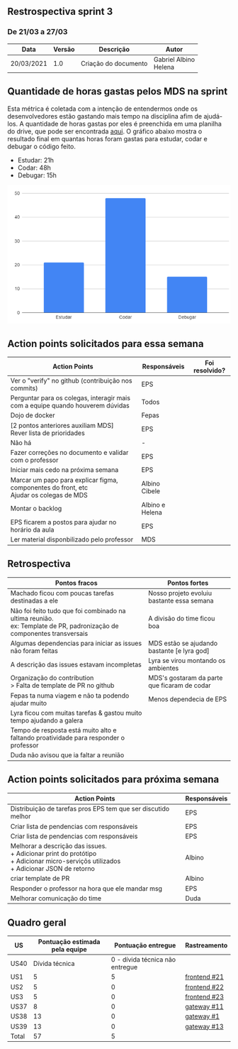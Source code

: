 ## Restrospectiva sprint 3

### De 21/03 a 27/03

| Data       | Versão | Descrição                                           | Autor              |
| ---------- | ------ | --------------------------------------------------- | ------------------ |
| 20/03/2021 | 1.0    | Criação do documento                                |     Gabriel Albino </br> Helena  |

## Quantidade de horas gastas pelos MDS na sprint
Esta métrica é coletada com a intenção de entendermos onde os desenvolvedores estão gastando mais tempo na disciplina afim de ajudá-los. A quantidade de horas gastas por eles é preenchida em uma planilha do drive, que pode ser encontrada [aqui](https://drive.google.com/drive/folders/1qbKIsqlnY7s33jziuN4mZ-z4Dm_bJ7nM?usp=sharing). O gráfico abaixo mostra o resultado final em quantas horas foram gastas para estudar, codar e debugar o código feito.

- Estudar: 21h
- Codar: 48h
- Debugar: 15h

![semana1](../img/semana3.PNG)

## Action points solicitados para essa semana

| **Action Points** | **Responsáveis** | **Foi resolvido?** |
| ------------- | ------------ | ------------ | 
| Ver o "verify" no github (contribuição nos commits) | EPS |
| Perguntar para os colegas, interagir mais com a equipe quando houverem dúvidas | Todos |
| Dojo de docker | Fepas |
| [2 pontos anteriores auxiliam MDS]<br>Rever lista de prioridades  | EPS |
| Não há | - |
| Fazer correções no documento e validar com o professor | EPS |
| Iniciar mais cedo na próxima semana | EPS |
| Marcar um papo para explicar figma, componentes do front, etc<br>Ajudar os colegas de MDS | Albino<br>Cibele |
| Montar o backlog | Albino e Helena |
| EPS ficarem a postos para ajudar no horário da aula | EPS |
| Ler material disponbilizado pelo professor | MDS |


## Retrospectiva

| **Pontos fracos** | **Pontos fortes** |
| ------------- | ------------- |
| Machado ficou com poucas tarefas destinadas a ele | Nosso projeto evoluiu bastante essa semana |
| Não foi feito tudo que foi combinado na ultima reunião.<br>ex: Template de PR, padronização de componentes transversais | A divisão do time ficou boa |
| Algumas dependencias para iniciar as issues não foram feitas | MDS estão se ajudando bastante [e lyra god] |
| A descrição das issues estavam incompletas | Lyra se virou montando os ambientes |
| Organização do contribution<br>> Falta de template de PR no github | MDS's gostaram da parte que ficaram de codar |
| Fepas ta numa viagem e não ta podendo ajudar muito | Menos dependecia de EPS |
| Lyra ficou com muitas tarefas & gastou muito tempo ajudando a galera |  |
| Tempo de resposta está muito alto e faltando proatividade para responder o professor |  |
| Duda não avisou que ia faltar a reunião |  |


## Action points solicitados para próxima semana

| **Action Points** | **Responsáveis** |
| ----------------- | ---------------- |
| Distribuição de tarefas pros EPS tem que ser discutido melhor | EPS |
| Criar lista de pendencias com responsáveis | EPS |
| Criar lista de pendencias com responsáveis | EPS |
| Melhorar a descrição das issues.<br>+ Adicionar print do protótipo<br>+ Adicionar micro-serviçõs utilizados<br>+ Adicionar JSON de retorno  | Albino |
| criar template de PR | Albino |
| Responder o professor na hora que ele mandar msg | EPS |
| Melhorar comunicação do time | Duda |


## Quadro geral

| US    | Pontuação estimada pela equipe | Pontuação entregue              | Rastreamento | 
|-------|----------|-----|-----|
| US40  | Dívida técnica                 | 0 - dívida técnica não entregue | 
| US1   | 5  | 5|[frontend #21](https://github.com/parlamentaqui/frontend/issues/21)|
| US2   | 5  | 0|[frontend #22](https://github.com/parlamentaqui/frontend/issues/22) |
| US3   | 5  | 0|[frontend #23](https://github.com/parlamentaqui/frontend/issues/23)| US9   | 5  | 0|[frontend #24](https://github.com/parlamentaqui/frontend/issues/24)|
| US37  | 8  | 0|[gateway #11](https://github.com/parlamentaqui/gateway/issues/11)|
| US38  | 13 | 0|[gateway #1](https://github.com/parlamentaqui/gateway/issues/122)|
| US39  | 13 | 0|[gateway #13](https://github.com/parlamentaqui/gateway/issues/13)|
| Total | 57  | 5 |
